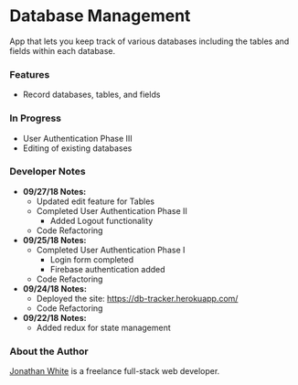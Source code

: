 # Database Management

App that lets you keep track of various databases including the tables and fields within each database.

### Features
* Record databases, tables, and fields

### In Progress
* User Authentication Phase III
* Editing of existing databases

### Developer Notes
* **09/27/18 Notes:**
  * Updated edit feature for Tables
  * Completed User Authentication Phase II
    * Added Logout functionality
  * Code Refactoring 
* **09/25/18 Notes:**
  * Completed User Authentication Phase I
    * Login form completed
    * Firebase authentication added
  * Code Refactoring
* **09/24/18 Notes:**
  * Deployed the site: https://db-tracker.herokuapp.com/
  * Code Refactoring
* **09/22/18 Notes:**
  * Added redux for state management

### About the Author
[Jonathan White](http://www.jwhite.co) is a freelance full-stack web developer.

